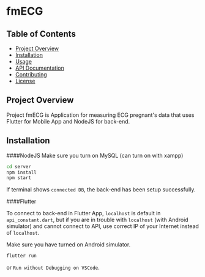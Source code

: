 # fmECG

## Table of Contents

- [Project Overview](#project-overview)
- [Installation](#installation)
- [Usage](#usage)
- [API Documentation](#api-documentation)
- [Contributing](#contributing)
- [License](#license)

## Project Overview

Project fmECG is Application for measuring ECG pregnant's data that uses Flutter for Mobile App and NodeJS for back-end. 

## Installation

####NodeJS
Make sure you turn on MySQL (can turn on with xampp)
```bash
cd server
npm install
npm start
```
If terminal shows `connected DB`, the back-end has been setup successfully.

####Flutter

To connect to back-end in Flutter App, `localhost` is default in `api_constant.dart`, but if you are in trouble with `localhost` (with Android simulator) and cannot connect to API, use correct IP of your Internet instead of `localhost`.

Make sure you have turned on Android simulator.

```Dart
flutter run
```
or `Run without Debugging on VSCode`.

